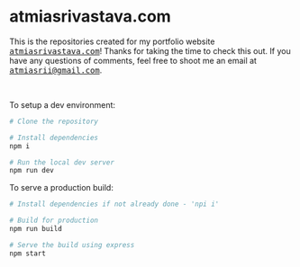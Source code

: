 # atmiasrivastava.com

This is the repositories created for my portfolio website <a href="https://atmiasrivastava.com/"><samp>atmiasrivastava.com</samp></a>! Thanks for taking the time to check this out. If you have any questions of comments, feel free to shoot me an email at <samp><a href="mailto:atmiasrii@gmail.com">atmiasrii@gmail.com</a></samp>.

<br>

To setup a dev environment:

```bash
# Clone the repository

# Install dependencies 
npm i

# Run the local dev server
npm run dev
```

To serve a production build:

```bash
# Install dependencies if not already done - 'npi i'

# Build for production
npm run build

# Serve the build using express
npm start
```

